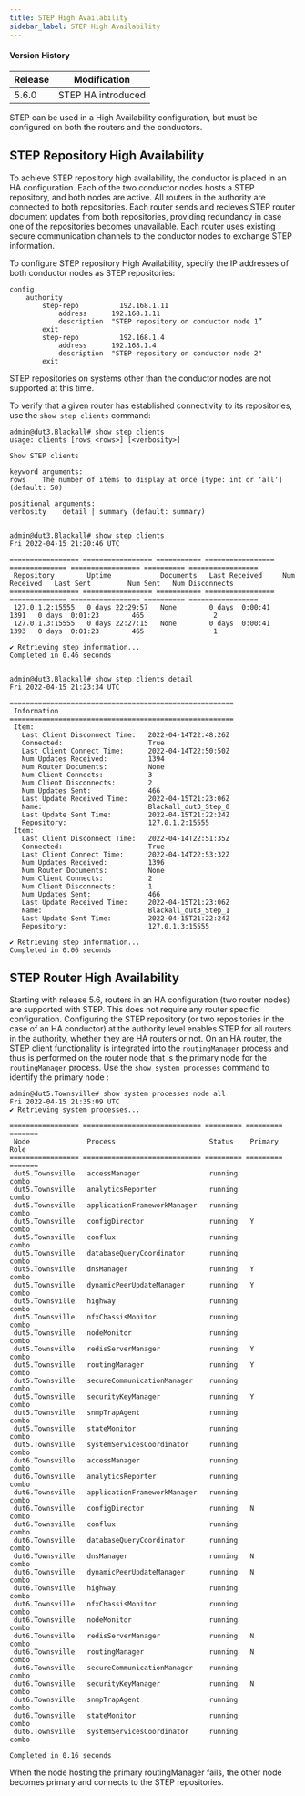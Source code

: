 ```yaml
---
title: STEP High Availability
sidebar_label: STEP High Availability
---
```


#### Version History
| Release | Modification                |
| ------- | --------------------------- |
| 5.6.0   | STEP HA introduced |

STEP can be used in a High Availability configuration, but must be configured on both the routers and the conductors. 

## STEP Repository High Availability

To achieve STEP repository high availability, the conductor is placed in an HA configuration. Each of the two conductor nodes hosts a STEP repository, and both nodes are active. All routers in the authority are connected to both repositories. Each router sends and recieves STEP router document updates from both repositories, providing redundancy in case one of the repositories becomes unavailable. Each router uses existing secure communication channels to the conductor nodes to exchange STEP information.

To configure STEP repository High Availability, specify the IP addresses of both conductor nodes as STEP repositories:

```
config
    authority
        step-repo          192.168.1.11
            address      192.168.1.11
            description  "STEP repository on conductor node 1”
        exit
        step-repo          192.168.1.4
            address      192.168.1.4
            description  "STEP repository on conductor node 2"
        exit

```

STEP repositories on systems other than the conductor nodes are not supported at this time.

To verify that a given router has established connectivity to its repositories, use the `show step clients` command:

```
admin@dut3.Blackall# show step clients
usage: clients [rows <rows>] [<verbosity>]

Show STEP clients

keyword arguments:
rows    The number of items to display at once [type: int or 'all'] (default: 50)

positional arguments:
verbosity    detail | summary (default: summary)


admin@dut3.Blackall# show step clients
Fri 2022-04-15 21:20:46 UTC

================= ================= =========== ================= ============== ================= ========== =================
 Repository        Uptime            Documents   Last Received     Num Received   Last Sent         Num Sent   Num Disconnects
================= ================= =========== ================= ============== ================= ========== =================
 127.0.1.2:15555   0 days 22:29:57   None        0 days  0:00:41           1391   0 days  0:01:23        465                 2
 127.0.1.3:15555   0 days 22:27:15   None        0 days  0:00:41           1393   0 days  0:01:23        465                 1

✔ Retrieving step information...
Completed in 0.46 seconds


admin@dut3.Blackall# show step clients detail
Fri 2022-04-15 21:23:34 UTC

=======================================================
 Information
=======================================================
 Item:
   Last Client Disconnect Time:   2022-04-14T22:48:26Z
   Connected:                     True
   Last Client Connect Time:      2022-04-14T22:50:50Z
   Num Updates Received:          1394
   Num Router Documents:          None
   Num Client Connects:           3
   Num Client Disconnects:        2
   Num Updates Sent:              466
   Last Update Received Time:     2022-04-15T21:23:06Z
   Name:                          Blackall_dut3_Step_0
   Last Update Sent Time:         2022-04-15T21:22:24Z
   Repository:                    127.0.1.2:15555
 Item:
   Last Client Disconnect Time:   2022-04-14T22:51:35Z
   Connected:                     True
   Last Client Connect Time:      2022-04-14T22:53:32Z
   Num Updates Received:          1396
   Num Router Documents:          None
   Num Client Connects:           2
   Num Client Disconnects:        1
   Num Updates Sent:              466
   Last Update Received Time:     2022-04-15T21:23:06Z
   Name:                          Blackall_dut3_Step_1
   Last Update Sent Time:         2022-04-15T21:22:24Z
   Repository:                    127.0.1.3:15555

✔ Retrieving step information...
Completed in 0.06 seconds

```

## STEP Router High Availability

Starting with release 5.6, routers in an HA configuration (two router nodes) are supported with STEP. This does not require any router specific configuration. Configuring the STEP repository (or two repositories in the case of an HA conductor) at the authority level enables STEP for all routers in the authority, whether they are HA routers or not.
On an HA router, the STEP client functionality is integrated into the `routingManager` process and thus is performed on the router node that is the primary node for the `routingManager` process. Use the `show system processes` command to identify the primary node :

```
admin@dut5.Townsville# show system processes node all
Fri 2022-04-15 21:35:09 UTC
✔ Retrieving system processes...

================= ============================= ========= ========= =======
 Node              Process                       Status    Primary   Role
================= ============================= ========= ========= =======
 dut5.Townsville   accessManager                 running             combo
 dut5.Townsville   analyticsReporter             running             combo
 dut5.Townsville   applicationFrameworkManager   running             combo
 dut5.Townsville   configDirector                running   Y         combo
 dut5.Townsville   conflux                       running             combo
 dut5.Townsville   databaseQueryCoordinator      running             combo
 dut5.Townsville   dnsManager                    running   Y         combo
 dut5.Townsville   dynamicPeerUpdateManager      running   Y         combo
 dut5.Townsville   highway                       running             combo
 dut5.Townsville   nfxChassisMonitor             running             combo
 dut5.Townsville   nodeMonitor                   running             combo
 dut5.Townsville   redisServerManager            running   Y         combo
 dut5.Townsville   routingManager                running   Y         combo
 dut5.Townsville   secureCommunicationManager    running             combo
 dut5.Townsville   securityKeyManager            running   Y         combo
 dut5.Townsville   snmpTrapAgent                 running             combo
 dut5.Townsville   stateMonitor                  running             combo
 dut5.Townsville   systemServicesCoordinator     running             combo
 dut6.Townsville   accessManager                 running             combo
 dut6.Townsville   analyticsReporter             running             combo
 dut6.Townsville   applicationFrameworkManager   running             combo
 dut6.Townsville   configDirector                running   N         combo
 dut6.Townsville   conflux                       running             combo
 dut6.Townsville   databaseQueryCoordinator      running             combo
 dut6.Townsville   dnsManager                    running   N         combo
 dut6.Townsville   dynamicPeerUpdateManager      running   N         combo
 dut6.Townsville   highway                       running             combo
 dut6.Townsville   nfxChassisMonitor             running             combo
 dut6.Townsville   nodeMonitor                   running             combo
 dut6.Townsville   redisServerManager            running   N         combo
 dut6.Townsville   routingManager                running   N         combo
 dut6.Townsville   secureCommunicationManager    running             combo
 dut6.Townsville   securityKeyManager            running   N         combo
 dut6.Townsville   snmpTrapAgent                 running             combo
 dut6.Townsville   stateMonitor                  running             combo
 dut6.Townsville   systemServicesCoordinator     running             combo

Completed in 0.16 seconds

```

When the node hosting the primary routingManager fails, the other node becomes primary and connects to the STEP repositories.